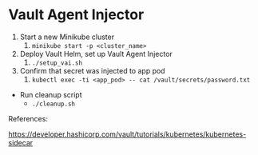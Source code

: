 # Vault Agent Injector

1. Start a new Minikube cluster
   1. `minikube start -p <cluster_name>`
2. Deploy Vault Helm, set up Vault Agent Injector
   1. `./setup_vai.sh`
3. Confirm that secret was injected to app pod
   1. `kubectl exec -ti <app_pod> -- cat /vault/secrets/password.txt`

* Run cleanup script
  * `./cleanup.sh`

References: 

https://developer.hashicorp.com/vault/tutorials/kubernetes/kubernetes-sidecar

